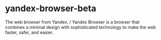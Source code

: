 # yandex-browser-beta
The web browser from Yandex. / Yandex Browser is a browser that combines a minimal design with sophisticated technology to make the web faster, safer, and easier.
